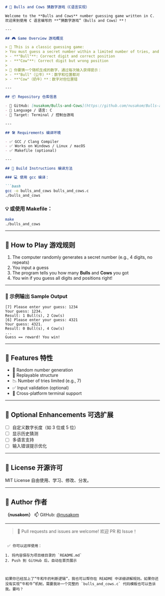 ````markdown
# 🐂 Bulls and Cows 猜数字游戏（C语言实现）

Welcome to the **Bulls and Cows** number guessing game written in C.  
欢迎来到使用 C 语言编写的 **“猜数字游戏”（Bulls and Cows）**！

---

## 🎮 Game Overview 游戏概览

> 🧠 This is a classic guessing game:  
> You must guess a secret number within a limited number of tries, and get hints like:
> - **"Bull"**: Correct digit and correct position  
> - **"Cow"**: Correct digit but wrong position  
>
> 🧩 你要猜一个随机生成的数字，通过每次输入获得提示：
> - **"Bull"（公牛）**：数字和位置都对
> - **"Cow"（奶牛）**：数字对但位置错

---

## 📦 Repository 仓库信息

- 🔗 GitHub: [nusakom/Bulls-and-Cows](https://github.com/nusakom/Bulls-and-Cows)
- 📁 Language / 语言: C
- 🎯 Target: Terminal / 控制台游戏

---

## 🛠️ Requirements 编译环境

- ✅ GCC / Clang Compiler
- ✅ Works on Windows / Linux / macOS
- ✅ Makefile (optional)

---

## 🧰 Build Instructions 编译方法

### 💻 使用 gcc 编译：

```bash
gcc -o bulls_and_cows bulls_and_cows.c
./bulls_and_cows
````

### 💡 或使用 Makefile：

```bash
make
./bulls_and_cows
```

---

## 🚀 How to Play 游戏规则

1. The computer randomly generates a secret number (e.g., 4 digits, no repeats)
2. You input a guess
3. The program tells you how many **Bulls** and **Cows** you got
4. You win if you guess all digits and positions right!

---

### 🎯 示例输出 Sample Output

```text
[7] Please enter your guess: 1234
Your guess: 1234.
Result: 1 Bull(s), 2 Cow(s)
[6] Please enter your guess: 4321
Your guess: 4321.
Result: 0 Bull(s), 4 Cow(s)
...
Guess == reward! You win!
```

---

## 🌟 Features 特性

* 🎲 Random number generation
* 🔄 Replayable structure
* 📉 Number of tries limited (e.g., 7)
* ✅ Input validation (optional)
* 🧹 Cross-platform terminal support

---

## 📌 Optional Enhancements 可选扩展

* [ ] 自定义数字长度（如 3 位或 5 位）
* [ ] 显示历史猜测
* [ ] 多语言支持
* [ ] 输入错误提示优化

---

## 📜 License 开源许可

MIT License
自由使用、学习、修改、分发。

---

## 👤 Author 作者

**（nusakom）**
📫 GitHub: [@nusakom](https://github.com/nusakom)

---

> 🤝 Pull requests and issues are welcome! 欢迎 PR 和 Issue！

```

 ✅ 你可以这样使用：

1. 将内容保存为项目根目录的 `README.md`
2. Push 到 GitHub 后，自动在首页展示



如果你已经加上了“牛和牛的判断逻辑”，我也可以帮你在 README 中详细讲解规则。如果你还没有实现“牛和牛”机制，需要我补一个完整的 `bulls_and_cows.c` 代码模板也可以告诉我。要吗？
```
